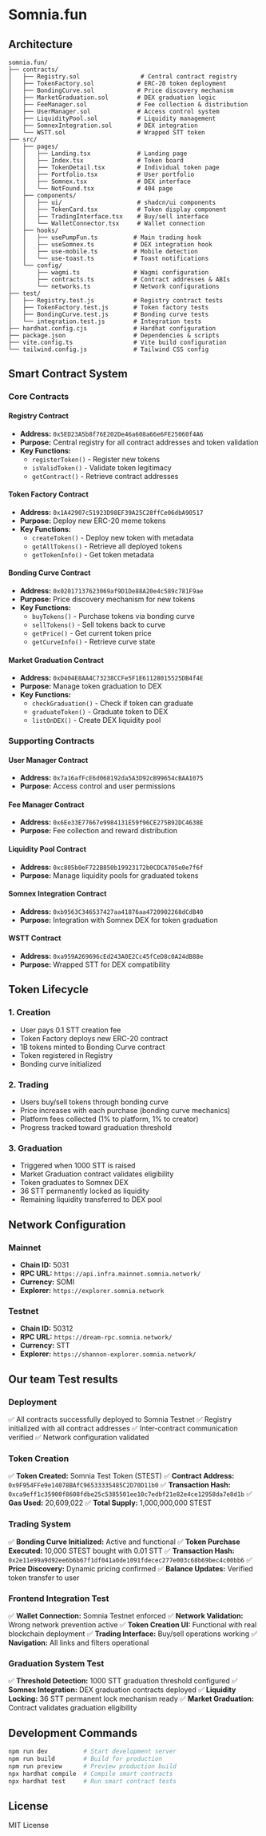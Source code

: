 # Somnia.fun 

## Architecture 

```
somnia.fun/
├── contracts/
│   ├── Registry.sol                 # Central contract registry
│   ├── TokenFactory.sol            # ERC-20 token deployment
│   ├── BondingCurve.sol            # Price discovery mechanism
│   ├── MarketGraduation.sol        # DEX graduation logic
│   ├── FeeManager.sol              # Fee collection & distribution
│   ├── UserManager.sol             # Access control system
│   ├── LiquidityPool.sol           # Liquidity management
│   ├── SomnexIntegration.sol       # DEX integration
│   └── WSTT.sol                    # Wrapped STT token
├── src/
│   ├── pages/
│   │   ├── Landing.tsx             # Landing page
│   │   ├── Index.tsx               # Token board
│   │   ├── TokenDetail.tsx         # Individual token page
│   │   ├── Portfolio.tsx           # User portfolio
│   │   ├── Somnex.tsx              # DEX interface
│   │   └── NotFound.tsx            # 404 page
│   ├── components/
│   │   ├── ui/                     # shadcn/ui components
│   │   ├── TokenCard.tsx           # Token display component
│   │   ├── TradingInterface.tsx    # Buy/sell interface
│   │   └── WalletConnector.tsx     # Wallet connection
│   ├── hooks/
│   │   ├── usePumpFun.ts          # Main trading hook
│   │   ├── useSomnex.ts           # DEX integration hook
│   │   ├── use-mobile.ts          # Mobile detection
│   │   └── use-toast.ts           # Toast notifications
│   └── config/
│       ├── wagmi.ts               # Wagmi configuration
│       ├── contracts.ts           # Contract addresses & ABIs
│       └── networks.ts            # Network configurations
├── test/
│   ├── Registry.test.js           # Registry contract tests
│   ├── TokenFactory.test.js       # Token factory tests
│   ├── BondingCurve.test.js       # Bonding curve tests
│   └── integration.test.js        # Integration tests
├── hardhat.config.cjs             # Hardhat configuration
├── package.json                   # Dependencies & scripts
├── vite.config.ts                 # Vite build configuration
└── tailwind.config.js             # Tailwind CSS config
```

## Smart Contract System

### Core Contracts

#### Registry Contract
- **Address:** `0x5ED23A5b8f76E202De46a608a66e6FE25060f4A6`
- **Purpose:** Central registry for all contract addresses and token validation
- **Key Functions:**
  - `registerToken()` - Register new tokens
  - `isValidToken()` - Validate token legitimacy
  - `getContract()` - Retrieve contract addresses

#### Token Factory Contract
- **Address:** `0x1A42907c51923D98EF39A25C28ffCe06dbA90517`
- **Purpose:** Deploy new ERC-20 meme tokens
- **Key Functions:**
  - `createToken()` - Deploy new token with metadata
  - `getAllTokens()` - Retrieve all deployed tokens
  - `getTokenInfo()` - Get token metadata

#### Bonding Curve Contract
- **Address:** `0x02017137623069af9D1De88A20e4c589c781F9ae`
- **Purpose:** Price discovery mechanism for new tokens
- **Key Functions:**
  - `buyTokens()` - Purchase tokens via bonding curve
  - `sellTokens()` - Sell tokens back to curve
  - `getPrice()` - Get current token price
  - `getCurveInfo()` - Retrieve curve state

#### Market Graduation Contract
- **Address:** `0xD404E8AA4C73238CCFe5F1E61128015525DB4f4E`
- **Purpose:** Manage token graduation to DEX
- **Key Functions:**
  - `checkGraduation()` - Check if token can graduate
  - `graduateToken()` - Graduate token to DEX
  - `listOnDEX()` - Create DEX liquidity pool

### Supporting Contracts

#### User Manager Contract
- **Address:** `0x7a16afFcE6d068192da5A3D92cB99654cBAA1075`
- **Purpose:** Access control and user permissions

#### Fee Manager Contract
- **Address:** `0x6Ee33E77667e9984131E59f96CE275B92DC4638E`
- **Purpose:** Fee collection and reward distribution

#### Liquidity Pool Contract
- **Address:** `0xc805b0eF722B850b19923172b0CDCA705e0e7f6f`
- **Purpose:** Manage liquidity pools for graduated tokens

#### Somnex Integration Contract
- **Address:** `0xb9563C346537427aa41876aa4720902268dCdB40`
- **Purpose:** Integration with Somnex DEX for token graduation

#### WSTT Contract
- **Address:** `0xa959A269696cEd243A0E2Cc45fCeD8c0A24dB88e`
- **Purpose:** Wrapped STT for DEX compatibility

## Token Lifecycle

### 1. Creation 
- User pays 0.1 STT creation fee
- Token Factory deploys new ERC-20 contract
- 1B tokens minted to Bonding Curve contract
- Token registered in Registry
- Bonding curve initialized

### 2. Trading 
- Users buy/sell tokens through bonding curve
- Price increases with each purchase (bonding curve mechanics)
- Platform fees collected (1% to platform, 1% to creator)
- Progress tracked toward graduation threshold

### 3. Graduation 
- Triggered when 1000 STT is raised
- Market Graduation contract validates eligibility
- Token graduates to Somnex DEX
- 36 STT permanently locked as liquidity
- Remaining liquidity transferred to DEX pool

## Network Configuration

### Mainnet
- **Chain ID:** 5031
- **RPC URL:** `https://api.infra.mainnet.somnia.network/`
- **Currency:** SOMI
- **Explorer:** `https://explorer.somnia.network`

### Testnet
- **Chain ID:** 50312
- **RPC URL:** `https://dream-rpc.somnia.network/`
- **Currency:** STT
- **Explorer:** `https://shannon-explorer.somnia.network/`

## Our team Test results

### Deployment 
✅ All contracts successfully deployed to Somnia Testnet
✅ Registry initialized with all contract addresses
✅ Inter-contract communication verified
✅ Network configuration validated

### Token Creation 
✅ **Token Created:** Somnia Test Token (STEST)
✅ **Contract Address:** `0x9F954FFe9e14078BAfC96533335485C2D70D11b0`
✅ **Transaction Hash:** `0xca9eff1c35900f8608fdbe25c5385501ee10c7edbf21e82e4ce12958da7e8d1b`
✅ **Gas Used:** 20,609,022
✅ **Total Supply:** 1,000,000,000 STEST

### Trading System 
✅ **Bonding Curve Initialized:** Active and functional
✅ **Token Purchase Executed:** 10,000 STEST bought with 0.01 STT
✅ **Transaction Hash:** `0x2e11e99a9d92ee6b6b67f1df041a0de1091fdecec277e003c68b69bec4c00bb6`
✅ **Price Discovery:** Dynamic pricing confirmed
✅ **Balance Updates:** Verified token transfer to user

### Frontend Integration Test
✅ **Wallet Connection:** Somnia Testnet enforced
✅ **Network Validation:** Wrong network prevention active
✅ **Token Creation UI:** Functional with real blockchain deployment
✅ **Trading Interface:** Buy/sell operations working
✅ **Navigation:** All links and filters operational

### Graduation System Test
✅ **Threshold Detection:** 1000 STT graduation threshold configured
✅ **Somnex Integration:** DEX graduation contracts deployed
✅ **Liquidity Locking:** 36 STT permanent lock mechanism ready
✅ **Market Graduation:** Contract validates graduation eligibility


## Development Commands

```bash
npm run dev          # Start development server
npm run build        # Build for production
npm run preview      # Preview production build
npx hardhat compile  # Compile smart contracts
npx hardhat test     # Run smart contract tests
```

## License

MIT License
